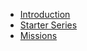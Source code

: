 - [Introduction](/README)
- [Starter Series](starter/00-intro.md)
- [Missions](missions/00-missions.md)